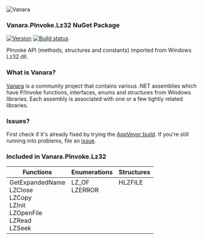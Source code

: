 ﻿![Vanara](https://github.com/dahall/Vanara/raw/master/docs/icons/VanaraHeading.png)
### Vanara.PInvoke.Lz32 NuGet Package
[![Version](https://img.shields.io/nuget/v/Vanara.PInvoke.Lz32?label=NuGet&style=flat-square)](https://github.com/dahall/Vanara/releases)
[![Build status](https://img.shields.io/appveyor/build/dahall/vanara?label=AppVeyor%20build&style=flat-square)](https://ci.appveyor.com/project/dahall/vanara)

PInvoke API (methods, structures and constants) imported from Windows Lz32.dll.

### What is Vanara?

[Vanara](https://github.com/dahall/Vanara) is a community project that contains various .NET assemblies which have P/Invoke functions, interfaces, enums and structures from Windows libraries. Each assembly is associated with one or a few tightly related libraries.

### Issues?

First check if it's already fixed by trying the [AppVeyor build](https://ci.appveyor.com/nuget/vanara-prerelease).
If you're still running into problems, file an [issue](https://github.com/dahall/Vanara/issues).

### Included in Vanara.PInvoke.Lz32

Functions | Enumerations | Structures
--- | --- | ---
GetExpandedName<br>LZClose<br>LZCopy<br>LZInit<br>LZOpenFile<br>LZRead<br>LZSeek<br> | LZ_OF<br>LZERROR<br><br><br><br><br><br> | HLZFILE<br><br><br><br><br><br><br>
